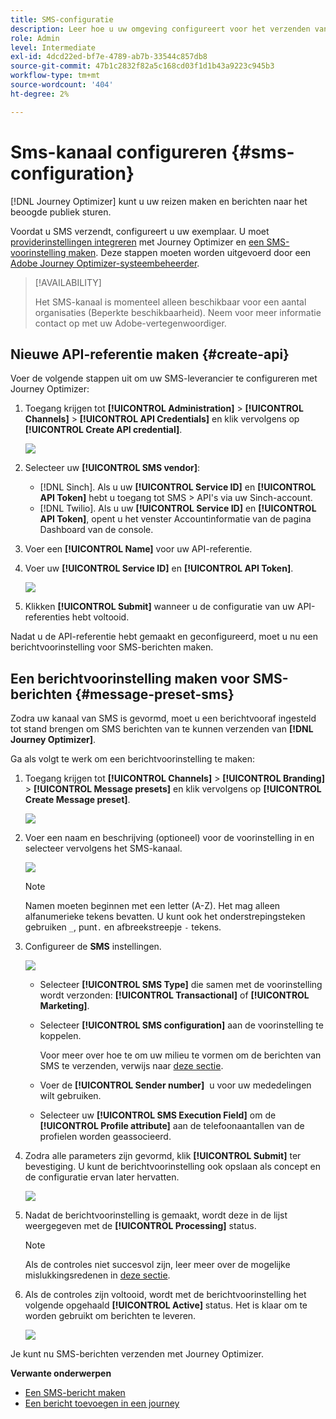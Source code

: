 ```yaml
---
title: SMS-configuratie
description: Leer hoe u uw omgeving configureert voor het verzenden van SMS-berichten met Journey Optimizer
role: Admin
level: Intermediate
exl-id: 4dcd22ed-bf7e-4789-ab7b-33544c857db8
source-git-commit: 47b1c2832f82a5c168cd03f1d1b43a9223c945b3
workflow-type: tm+mt
source-wordcount: '404'
ht-degree: 2%

---
```


# Sms-kanaal configureren {#sms-configuration}

[!DNL Journey Optimizer] kunt u uw reizen maken en berichten naar het beoogde publiek sturen.

Voordat u SMS verzendt, configureert u uw exemplaar. U moet [providerinstellingen integreren](#create-api) met Journey Optimizer en [een SMS-voorinstelling maken](#message-preset-sms). Deze stappen moeten worden uitgevoerd door een [Adobe Journey Optimizer-systeembeheerder](../start/path/administrator.md).

>[!AVAILABILITY]
>
>Het SMS-kanaal is momenteel alleen beschikbaar voor een aantal organisaties (Beperkte beschikbaarheid). Neem voor meer informatie contact op met uw Adobe-vertegenwoordiger.

## Nieuwe API-referentie maken {#create-api}

Voer de volgende stappen uit om uw SMS-leverancier te configureren met Journey Optimizer:

1. Toegang krijgen tot **[!UICONTROL Administration]** > **[!UICONTROL Channels]** > **[!UICONTROL API Credentials]** en klik vervolgens op **[!UICONTROL Create API credential]**.

   ![](assets/sms_4.png)

1. Selecteer uw **[!UICONTROL SMS vendor]**:

   * [!DNL Sinch]. Als u uw **[!UICONTROL Service ID]** en **[!UICONTROL API Token]** hebt u toegang tot SMS > API&#39;s via uw Sinch-account.
   * [!DNL Twilio]. Als u uw **[!UICONTROL Service ID]** en **[!UICONTROL API Token]**, opent u het venster Accountinformatie van de pagina Dashboard van de console.

1. Voer een **[!UICONTROL Name]** voor uw API-referentie.

1. Voer uw **[!UICONTROL Service ID]** en **[!UICONTROL API Token]**.

   ![](assets/sms_5.png)

1. Klikken **[!UICONTROL Submit]** wanneer u de configuratie van uw API-referenties hebt voltooid.

Nadat u de API-referentie hebt gemaakt en geconfigureerd, moet u nu een berichtvoorinstelling voor SMS-berichten maken.

## Een berichtvoorinstelling maken voor SMS-berichten {#message-preset-sms}

Zodra uw kanaal van SMS is gevormd, moet u een berichtvooraf ingesteld tot stand brengen om SMS berichten van te kunnen verzenden van **[!DNL Journey Optimizer]**.

Ga als volgt te werk om een berichtvoorinstelling te maken:

1. Toegang krijgen tot **[!UICONTROL Channels]** > **[!UICONTROL Branding]** > **[!UICONTROL Message presets]** en klik vervolgens op **[!UICONTROL Create Message preset]**.

   ![](assets/preset-create.png)

1. Voer een naam en beschrijving (optioneel) voor de voorinstelling in en selecteer vervolgens het SMS-kanaal.

   ![](assets/sms_preset.png)

   >[!NOTE]
   >
   > Namen moeten beginnen met een letter (A-Z). Het mag alleen alfanumerieke tekens bevatten. U kunt ook het onderstrepingsteken gebruiken `_`, punt`.` en afbreekstreepje `-` tekens.

1. Configureer de **SMS** instellingen.

   ![](assets/preset-sms.png)

   * Selecteer **[!UICONTROL SMS Type]** die samen met de voorinstelling wordt verzonden: **[!UICONTROL Transactional]** of **[!UICONTROL Marketing]**.

   * Selecteer **[!UICONTROL SMS configuration]** aan de voorinstelling te koppelen.

      Voor meer over hoe te om uw milieu te vormen om de berichten van SMS te verzenden, verwijs naar [deze sectie](#create-api).

   * Voer de **[!UICONTROL Sender number]** &#x200B; u voor uw mededelingen wilt gebruiken.

   * Selecteer uw **[!UICONTROL SMS Execution Field]** om de **[!UICONTROL Profile attribute]** aan de telefoonaantallen van de profielen worden geassocieerd.

1. Zodra alle parameters zijn gevormd, klik **[!UICONTROL Submit]** ter bevestiging. U kunt de berichtvoorinstelling ook opslaan als concept en de configuratie ervan later hervatten.

   ![](assets/sms_preset_2.png)

1. Nadat de berichtvoorinstelling is gemaakt, wordt deze in de lijst weergegeven met de **[!UICONTROL Processing]** status.

   >[!NOTE]
   >
   >Als de controles niet succesvol zijn, leer meer over de mogelijke mislukkingsredenen in [deze sectie](#monitor-message-presets).

1. Als de controles zijn voltooid, wordt met de berichtvoorinstelling het volgende opgehaald **[!UICONTROL Active]** status. Het is klaar om te worden gebruikt om berichten te leveren.

   ![](assets/preset-active.png)

Je kunt nu SMS-berichten verzenden met Journey Optimizer.

**Verwante onderwerpen**

* [Een SMS-bericht maken](../messages/create-sms.md)
* [Een bericht toevoegen in een journey](../building-journeys/journeys-message.md)
